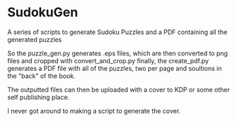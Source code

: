 # SudokuGen
A series of scripts to generate Sudoku Puzzles and a PDF containing all the generated puzzles

So the puzzle_gen.py generates .eps files, which are then converted to png files and cropped with convert_and_crop.py finally, 
the create_pdf.py generates a PDF file with all of the puzzles, two per page and soultions in the "back" of the book.

The outputted files can then be uploaded with a cover to KDP or some other self publishing place.

I never got around to making a script to generate the cover.

